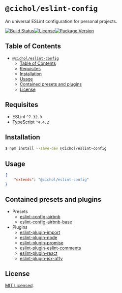 # `@cichol/eslint-config`

An universal ESLint configuration for personal projects.

[![Build Status][github actions badge]][github actions][![License][license badge]](LICENSE)[![Package Version][npm package version badge]][npm package]

## Table of Contents

- [`@cichol/eslint-config`](#cicholeslint-config)
  - [Table of Contents](#table-of-contents)
  - [Requisites](#requisites)
  - [Installation](#installation)
  - [Usage](#usage)
  - [Contained presets and plugins](#contained-presets-and-plugins)
  - [License](#license)

## Requisites

- ESLint `^7.32.0`
- TypeScript `^4.4.2`

## Installation

```sh
$ npm install --save-dev @cichol/eslint-config
```

## Usage

```json
{
    "extends": "@cichol/eslint-config"
}
```

## Contained presets and plugins

- Presets
  - [eslint-config-airbnb][eslint-config-airbnb]
  - [eslint-config-airbnb-base][eslint-config-airbnb-base]
- Plugins
  - [eslint-plugin-import][eslint-plugin-import]
  - [eslint-plugin-node][eslint-plugin-node]
  - [eslint-plugin-promise][eslint-plugin-promise]
  - [eslint-plugin-eslint-comments][eslint-plugin-eslint-comments]
  - [eslint-plugin-react][eslint-plugin-react]
  - [eslint-plugin-jsx-a11y][eslint-plugin-jsx-a11y]

## License

[MIT Licensed](../../LICENSE).

[github actions badge]: https://img.shields.io/github/workflow/status/morrighan/packages/On%20default/develop?style=flat-square
[github actions]: https://github.com/morrighan/packages/actions
[license badge]: https://img.shields.io/github/license/morrighan/packages.svg?style=flat-square
[npm package version badge]: https://img.shields.io/npm/v/@cichol/eslint-config.svg?style=flat-square
[npm package]: https://www.npmjs.com/package/@cichol/eslint-config
[eslint]: https://eslint.org/
[eslint-config-airbnb]: https://www.npmjs.com/package/eslint-preset-airbnb
[eslint-config-airbnb-base]: https://www.npmjs.com/package/eslint-config-airbnb-base
[eslint-plugin-import]: https://www.npmjs.com/package/eslint-plugin-import
[eslint-plugin-node]: https://www.npmjs.com/package/eslint-plugin-node
[eslint-plugin-promise]: https://www.npmjs.com/package/eslint-plugin-promise
[eslint-plugin-eslint-comments]: https://www.npmjs.com/package/eslint-plugin-eslint-comments
[eslint-plugin-react]: https://www.npmjs.com/package/eslint-plugin-react
[eslint-plugin-jsx-a11y]: https://www.npmjs.com/package/eslint-plugin-jsx-a11y
